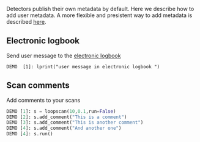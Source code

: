 Detectors publish their own metadata by default. Here we describe how to add user metadata. A more flexible and presistent way to add metadata is described [here](dev_data_metadata.md).

## Electronic logbook
Send user message to the [electronic logbook](https://data.esrf.fr)

```
DEMO  [1]: lprint("user message in electronic logbook ")
```

## Scan comments
Add comments to your scans

```python
DEMO [1]: s = loopscan(10,0.1,run=False)
DEMO [2]: s.add_comment("This is a comment")
DEMO [3]: s.add_comment("This is another comment")
DEMO [4]: s.add_comment("And another one")
DEMO [4]: s.run()
```
